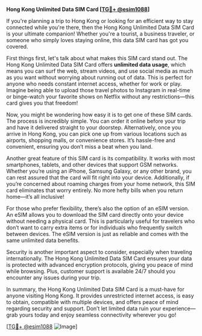 **Hong Kong Unlimited Data SIM Card [[TG💪+ @esim1088](https://t.me/s/esim1088)]**

If you're planning a trip to Hong Kong or looking for an efficient way to stay connected while you're there, then the Hong Kong Unlimited Data SIM Card is your ultimate companion! Whether you're a tourist, a business traveler, or someone who simply loves staying online, this data SIM card has got you covered.

First things first, let's talk about what makes this SIM card stand out. The Hong Kong Unlimited Data SIM Card offers **unlimited data usage**, which means you can surf the web, stream videos, and use social media as much as you want without worrying about running out of data. This is perfect for anyone who needs constant internet access, whether for work or play. Imagine being able to upload those travel photos to Instagram in real-time or binge-watch your favorite shows on Netflix without any restrictions—this card gives you that freedom!

Now, you might be wondering how easy it is to get one of these SIM cards. The process is incredibly simple. You can order it online before your trip and have it delivered straight to your doorstep. Alternatively, once you arrive in Hong Kong, you can pick one up from various locations such as airports, shopping malls, or convenience stores. It’s hassle-free and convenient, ensuring you don’t miss a beat when you land.

Another great feature of this SIM card is its compatibility. It works with most smartphones, tablets, and other devices that support GSM networks. Whether you’re using an iPhone, Samsung Galaxy, or any other brand, you can rest assured that the card will fit right into your device. Additionally, if you’re concerned about roaming charges from your home network, this SIM card eliminates that worry entirely. No more hefty bills when you return home—it’s all inclusive!

For those who prefer flexibility, there’s also the option of an eSIM version. An eSIM allows you to download the SIM card directly onto your device without needing a physical card. This is particularly useful for travelers who don’t want to carry extra items or for individuals who frequently switch between devices. The eSIM version is just as reliable and comes with the same unlimited data benefits.

Security is another important aspect to consider, especially when traveling internationally. The Hong Kong Unlimited Data SIM Card ensures your data is protected with advanced encryption protocols, giving you peace of mind while browsing. Plus, customer support is available 24/7 should you encounter any issues during your trip.

In summary, the Hong Kong Unlimited Data SIM Card is a must-have for anyone visiting Hong Kong. It provides unrestricted internet access, is easy to obtain, compatible with multiple devices, and offers peace of mind regarding security and support. Don’t let limited data ruin your experience—grab yours today and enjoy seamless connectivity wherever you go!

[[TG💪+ @esim1088](https://t.me/s/esim1088) ![Image](https://i.postimg.cc/Y0z9fWf4/image.png)]